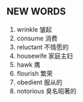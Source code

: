 ## NEW WORDS

1. wrinkle 皱起
2. consume 消费
3. reluctant 不情愿的
4. housewife 家庭主妇
5. hawk 鹰
6. flourish 繁荣
7. obedient 服从的
8. notorious 臭名昭著的
